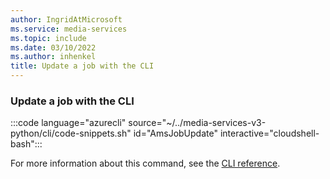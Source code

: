 ```yaml
---
author: IngridAtMicrosoft
ms.service: media-services
ms.topic: include
ms.date: 03/10/2022
ms.author: inhenkel
title: Update a job with the CLI
---
```


### Update a job with the CLI

:::code language="azurecli" source="~/../media-services-v3-python/cli/code-snippets.sh" id="AmsJobUpdate" interactive="cloudshell-bash":::

For more information about this command, see the [CLI reference](/cli/azure/ams/job?view=azure-cli-latest#az-ams-job-update).
